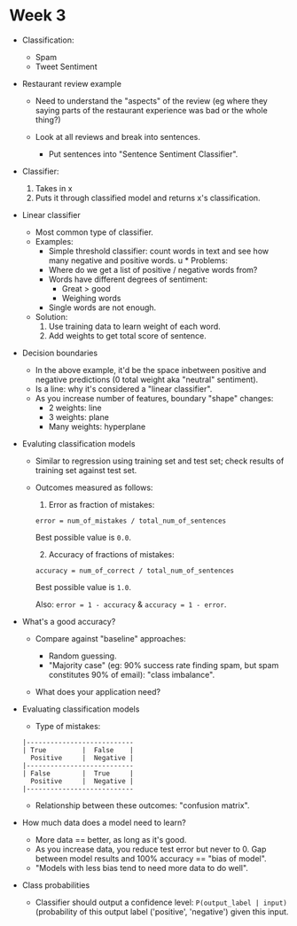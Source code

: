 # Week 3

* Classification:

  * Spam
  * Tweet Sentiment

* Restaurant review example

  * Need to understand the "aspects" of the review (eg where they saying parts of the restaurant experience was bad or the whole thing?)

  * Look at all reviews and break into sentences.
    * Put sentences into "Sentence Sentiment Classifier".

* Classifier:
  1. Takes in x
  2. Puts it through classified model and returns x's classification.

* Linear classifier

  * Most common type of classifier.
  * Examples:
    * Simple threshold classifier: count words in text and see how many negative and positive words.
u  * Problems:
    * Where do we get a list of positive / negative words from?
    * Words have different degrees of sentiment:
      * Great > good
      * Weighing words
    * Single words are not enough.
  * Solution:
    1. Use training data to learn weight of each word.
    2. Add weights to get total score of sentence.

* Decision boundaries

  * In the above example, it'd be the space inbetween positive and negative predictions (0 total weight aka "neutral" sentiment).
  * Is a line: why it's considered a "linear classifier".
  * As you increase number of features, boundary "shape" changes:
    * 2 weights: line
    * 3 weights: plane
    * Many weights: hyperplane

* Evaluting classification models

  * Similar to regression using training set and test set; check results of training set against test set.
  * Outcomes measured as follows:

    1. Error as fraction of mistakes:

      ```
      error = num_of_mistakes / total_num_of_sentences
      ```

      Best possible value is ```0.0```.

    2. Accuracy of fractions of mistakes:

      ```
      accuracy = num_of_correct / total_num_of_sentences
      ```

      Best possible value is ```1.0```.

      Also: ```error = 1 - accuracy``` & ```accuracy = 1 - error```.

* What's a good accuracy?

  * Compare against "baseline" approaches:

    * Random guessing.
    * "Majority case" (eg: 90% success rate finding spam, but spam constitutes 90% of email): "class imbalance".

  * What does your application need?

* Evaluating classification models

  * Type of mistakes:
    
  ```
  |---------------------------
  | True         |  False    |
    Positive     |  Negative |
  |---------------------------
  | False        |  True     |
    Positive     |  Negative |
  |---------------------------
  ```

  * Relationship between these outcomes: "confusion matrix".

* How much data does a model need to learn?

  * More data == better, as long as it's good.
  * As you increase data, you reduce test error but never to 0. Gap between model results and 100% accuracy == "bias of model".
  * "Models with less bias tend to need more data to do well".

* Class probabilities

  * Classifier should output a confidence level: ```P(output_label | input)``` (probability of this output label ('positive', 'negative') given this input.
